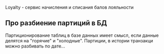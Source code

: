 Loyalty - сервис начисления и списания балов лояльности

## Про разбиение партиций в БД
Партиционирование таблиц в базе данных имеет смысл, если данные делятся на "горячие" и "холодные". Партиции, в истории транзакци можно разбивать по дате...